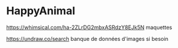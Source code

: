 # HappyAnimal

https://whimsical.com/ha-2ZLrDG2mbxASRdzY8EJk5N maquettes

https://undraw.co/search banque de données d'images si besoin
